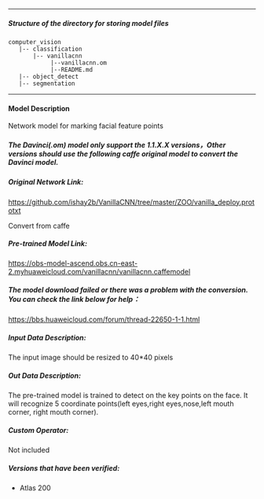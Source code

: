 *******************************************************************************
##### Structure of the directory for storing model files
```
computer_vision
   |-- classification
       |-- vanillacnn
            |--vanillacnn.om
            |--README.md
   |-- object_detect
   |-- segmentation
```
*******************************************************************************

#### Model Description
Network model for marking facial feature points

##### The Davinci(.om) model only support the 1.1.X.X versions，Other versions should use the following caffe original model to convert the Davinci model.

##### Original Network Link:
https://github.com/ishay2b/VanillaCNN/tree/master/ZOO/vanilla_deploy.prototxt

Convert from caffe

##### Pre-trained Model Link:
https://obs-model-ascend.obs.cn-east-2.myhuaweicloud.com/vanillacnn/vanillacnn.caffemodel

##### The model download failed or there was a problem with the conversion. You can check the link below for help：
https://bbs.huaweicloud.com/forum/thread-22650-1-1.html

##### Input Data Description:
The input image should be resized to 40*40 pixels

##### Out Data Description:
The pre-trained model is trained to detect on the key points on the face.
It will recognize 5 coordinate points(left eyes,right eyes,nose,left mouth corner, right mouth corner).


##### Custom Operator:
Not included

##### Versions that have been verified:
- Atlas 200
